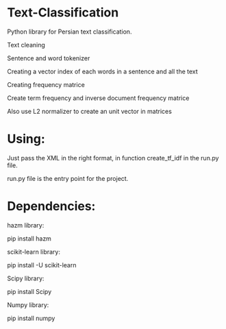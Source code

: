 # Text-Classification
Python library for Persian text classification.


Text cleaning

Sentence and word tokenizer

Creating a vector index of each words in a sentence and all the text

Creating frequency matrice

Create term frequency and inverse document frequency matrice

Also use L2 normalizer to create an unit vector in matrices


# Using:

Just pass the XML in the right format, in function create_tf_idf in the run.py file.

run.py file is the entry point for the project.

# Dependencies:


hazm library:

pip install hazm

scikit-learn library:

pip install -U scikit-learn

Scipy library:

pip install Scipy

Numpy library:

pip install numpy
